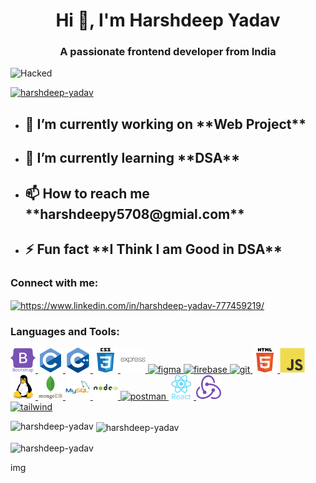 <!-- <div><img src="https://cutewallpaper.org/27/binary-code-wallpaper-gif/animated-matrix-wallpaper-gif-posted-by-sarah-mercado.gif"></div> -->
<h1 align="center">Hi 👋, I'm Harshdeep Yadav</h1>
<h3 align="center">A passionate frontend developer from India</h3>
<div><img  alt="Hacked", width="400" src="https://cdn.dribbble.com/users/416610/screenshots/4801105/media/0f73533e44c089e41c3290d4535491ad.gif"></div>

<!-- <p align="left"> <img src="https://komarev.com/ghpvc/?username=harshdeep-yadav&label=Profile%20views&color=0e75b6&style=flat" alt="harshdeep-yadav" /> </p> -->

<p align="left"> <a href="https://github.com/ryo-ma/github-profile-trophy"><img src="https://github-profile-trophy.vercel.app/?username=harshdeep-yadav" alt="harshdeep-yadav" /></a> </p>

- <h2>🔭 I’m currently working on **Web Project**</h2>

- <h2>🌱 I’m currently learning **DSA**</h2>

- <h2>📫 How to reach me **harshdeepy5708@gmial.com**</h2>

- <h2>⚡ Fun fact **I Think I am Good in DSA**</h2>

<h3 align="left">Connect with me:</h3>
<p align="left">
<a href="https://linkedin.com/in/https://www.linkedin.com/in/harshdeep-yadav-777459219/" target="blank"><img align="center" src="https://raw.githubusercontent.com/rahuldkjain/github-profile-readme-generator/master/src/images/icons/Social/linked-in-alt.svg" alt="https://www.linkedin.com/in/harshdeep-yadav-777459219/" height="30" width="40" /></a>
</p>

<h3 align="left">Languages and Tools:</h3>
<p align="left"> <a href="https://getbootstrap.com" target="_blank" rel="noreferrer"> <img src="https://raw.githubusercontent.com/devicons/devicon/master/icons/bootstrap/bootstrap-plain-wordmark.svg" alt="bootstrap" width="40" height="40"/> </a> <a href="https://www.cprogramming.com/" target="_blank" rel="noreferrer"> <img src="https://raw.githubusercontent.com/devicons/devicon/master/icons/c/c-original.svg" alt="c" width="40" height="40"/> </a> <a href="https://www.w3schools.com/cpp/" target="_blank" rel="noreferrer"> <img src="https://raw.githubusercontent.com/devicons/devicon/master/icons/cplusplus/cplusplus-original.svg" alt="cplusplus" width="40" height="40"/> </a> <a href="https://www.w3schools.com/css/" target="_blank" rel="noreferrer"> <img src="https://raw.githubusercontent.com/devicons/devicon/master/icons/css3/css3-original-wordmark.svg" alt="css3" width="40" height="40"/> </a> <a href="https://expressjs.com" target="_blank" rel="noreferrer"> <img src="https://raw.githubusercontent.com/devicons/devicon/master/icons/express/express-original-wordmark.svg" alt="express" width="40" height="40"/> </a> <a href="https://www.figma.com/" target="_blank" rel="noreferrer"> <img src="https://www.vectorlogo.zone/logos/figma/figma-icon.svg" alt="figma" width="40" height="40"/> </a> <a href="https://firebase.google.com/" target="_blank" rel="noreferrer"> <img src="https://www.vectorlogo.zone/logos/firebase/firebase-icon.svg" alt="firebase" width="40" height="40"/> </a> <a href="https://git-scm.com/" target="_blank" rel="noreferrer"> <img src="https://www.vectorlogo.zone/logos/git-scm/git-scm-icon.svg" alt="git" width="40" height="40"/> </a> <a href="https://www.w3.org/html/" target="_blank" rel="noreferrer"> <img src="https://raw.githubusercontent.com/devicons/devicon/master/icons/html5/html5-original-wordmark.svg" alt="html5" width="40" height="40"/> </a> <a href="https://developer.mozilla.org/en-US/docs/Web/JavaScript" target="_blank" rel="noreferrer"> <img src="https://raw.githubusercontent.com/devicons/devicon/master/icons/javascript/javascript-original.svg" alt="javascript" width="40" height="40"/> </a> <a href="https://www.linux.org/" target="_blank" rel="noreferrer"> <img src="https://raw.githubusercontent.com/devicons/devicon/master/icons/linux/linux-original.svg" alt="linux" width="40" height="40"/> </a> <a href="https://www.mongodb.com/" target="_blank" rel="noreferrer"> <img src="https://raw.githubusercontent.com/devicons/devicon/master/icons/mongodb/mongodb-original-wordmark.svg" alt="mongodb" width="40" height="40"/> </a> <a href="https://www.mysql.com/" target="_blank" rel="noreferrer"> <img src="https://raw.githubusercontent.com/devicons/devicon/master/icons/mysql/mysql-original-wordmark.svg" alt="mysql" width="40" height="40"/> </a> <a href="https://nodejs.org" target="_blank" rel="noreferrer"> <img src="https://raw.githubusercontent.com/devicons/devicon/master/icons/nodejs/nodejs-original-wordmark.svg" alt="nodejs" width="40" height="40"/> </a> <a href="https://postman.com" target="_blank" rel="noreferrer"> <img src="https://www.vectorlogo.zone/logos/getpostman/getpostman-icon.svg" alt="postman" width="40" height="40"/> </a> <a href="https://reactjs.org/" target="_blank" rel="noreferrer"> <img src="https://raw.githubusercontent.com/devicons/devicon/master/icons/react/react-original-wordmark.svg" alt="react" width="40" height="40"/> </a> <a href="https://redux.js.org" target="_blank" rel="noreferrer"> <img src="https://raw.githubusercontent.com/devicons/devicon/master/icons/redux/redux-original.svg" alt="redux" width="40" height="40"/> </a> <a href="https://tailwindcss.com/" target="_blank" rel="noreferrer"> <br><img src="https://www.vectorlogo.zone/logos/tailwindcss/tailwindcss-icon.svg" alt="tailwind" width="40" height="40"/> </a> </p>

<p style="background-color:black"><img align="left" src="https://github-readme-stats.vercel.app/api/top-langs?username=harshdeep-yadav&show_icons=true&locale=en&layout=compact" alt="harshdeep-yadav" /></p>

<p>&nbsp;<img align="center" src="https://github-readme-stats.vercel.app/api?username=harshdeep-yadav&show_icons=true&locale=en" alt="harshdeep-yadav" /></p>

<p><img align="center" src="https://github-readme-streak-stats.herokuapp.com/?user=harshdeep-yadav&" alt="harshdeep-yadav" /></p>img
